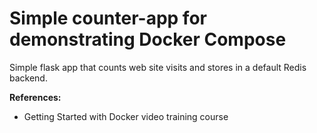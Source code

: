 # Simple counter-app for demonstrating Docker Compose
Simple flask app that counts web site visits and stores in a default Redis backend.

**References:**
- Getting Started with Docker video training course
